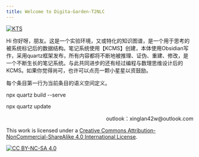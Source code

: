 ```yaml
---
title: Welcome to Digita-Garden-T2NLC
---
```


[![KTS](https://img.shields.io/badge/KTS-KCMS-green)](https://github.com/Zacharia2/KCMS)


Hi 你好呀，朋友。这是一个实验环境，又或特化的知识图谱，是一个用于思考的被系统标记后的数据结构。笔记系统使用【KCMS】创建，本体使用Obsidian写作，采用quartz框架发布，所有内容都将不断地被推理、证伪、重建、修改，是一个不断生长的笔记系统。与此共同进步的还有经过编程与数理思维设计后的KCMS。如果你觉得尚可，也许可以点亮一颗小星星以资鼓励。

每个条目第一行为当前条目的语义空间定义。

npx quartz build --serve

npx quartz update

<p align="right">outlook：xinglan42w@outlook.com</p>

This work is licensed under a [Creative Commons Attribution-NonCommercial-ShareAlike 4.0 International License][cc-by-nc-sa].

[![CC BY-NC-SA 4.0][cc-by-nc-sa-image]][cc-by-nc-sa]

[cc-by-nc-sa]: http://creativecommons.org/licenses/by-nc-sa/4.0/
[cc-by-nc-sa-image]: https://licensebuttons.net/l/by-nc-sa/4.0/88x31.png
[cc-by-nc-sa-shield]: https://img.shields.io/badge/License-CC%20BY--NC--SA%204.0-lightgrey.svg
